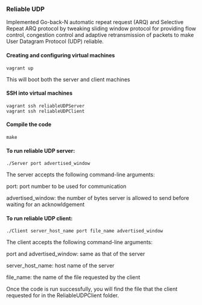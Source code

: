 ### Reliable UDP

Implemented Go-back-N automatic repeat request (ARQ) and Selective Repeat ARQ protocol by tweaking sliding window protocol for providing flow control, congestion control and adaptive retransmission of packets to make User Datagram Protocol (UDP) reliable.

#### Creating and configuring virtual machines
	
	vagrant up
   
   This will boot both the server and client machines

#### SSH into virtual machines
	
	vagrant ssh reliableUDPServer
	vagrant ssh reliableUDPClient
   
#### Compile the code
	
	make

#### To run reliable UDP server:

  `./Server port advertised_window`

The server accepts the following command-line arguments:

port: port number to be used for communication

advertised_window: the number of bytes server is allowed to send before waiting for an acknowldgement

#### To run reliable UDP client:

  `./Client server_host_name port file_name advertised_window`

The client accepts the following command-line arguments:

port and advertised_window: same as that of the server

server_host_name: host name of the server

file_name: the name of the file requested by the client

Once the code is run successfully, you will find the file that the client requested for in the ReliableUDPClient folder.

